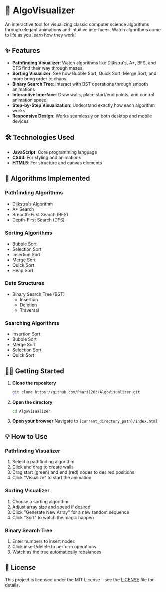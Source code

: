 # 🎨 AlgoVisualizer

An interactive tool for visualizing classic computer science algorithms through elegant animations and intuitive interfaces. Watch algorithms come to life as you learn how they work!

## ✨ Features

- **Pathfinding Visualizer**: Watch algorithms like Dijkstra's, A*, BFS, and DFS find their way through mazes
- **Sorting Visualizer**: See how Bubble Sort, Quick Sort, Merge Sort, and more bring order to chaos
- **Binary Search Tree**: Interact with BST operations through smooth animations
- **Interactive Interface**: Draw walls, place start/end points, and control animation speed
- **Step-by-Step Visualization**: Understand exactly how each algorithm works
- **Responsive Design**: Works seamlessly on both desktop and mobile devices

## 🛠️ Technologies Used

- **JavaScript**: Core programming language
- **CSS3**: For styling and animations
- **HTML5**: For structure and canvas elements

## 🎯 Algorithms Implemented

### Pathfinding Algorithms
- Dijkstra's Algorithm
- A* Search
- Breadth-First Search (BFS)
- Depth-First Search (DFS)

### Sorting Algorithms
- Bubble Sort
- Selection Sort
- Insertion Sort
- Merge Sort
- Quick Sort
- Heap Sort

### Data Structures
- Binary Search Tree (BST)
  - Insertion
  - Deletion
  - Traversal

### Searching Algorithms
- Insertion Sort
- Bubble Sort
- Merge Sort
- Selection Sort
- Quick Sort

## 🏃‍♂️ Getting Started

1. **Clone the repository**
   ```bash
   git clone https://github.com/Paari1263/AlgoVisualizer.git
   ```

2. **Open the directory**
   ```bash
   cd AlgoVisualizer
   ```

4. **Open your browser**
   Navigate to `{current_directory_path}/index.html`

## 💡 How to Use

### Pathfinding Visualizer
1. Select a pathfinding algorithm
2. Click and drag to create walls
3. Drag start (green) and end (red) nodes to desired positions
4. Click "Visualize" to start the animation

### Sorting Visualizer
1. Choose a sorting algorithm
2. Adjust array size and speed if desired
3. Click "Generate New Array" for a new random sequence
4. Click "Sort" to watch the magic happen

### Binary Search Tree
1. Enter numbers to insert nodes
2. Click insert/delete to perform operations
3. Watch as the tree automatically rebalances

## 📝 License

This project is licensed under the MIT License - see the [LICENSE](LICENSE) file for details.

